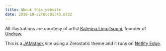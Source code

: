 ```yaml
---
title: About this website
date: 2019-10-22T06:01:43.873Z
---
```

All illustrations are courtesy of artist <a href="https://twitter.com/ninalimpi" target="blank">Katerina Limpitsouni</a>, founder of <a href="https://undraw.co/illustrations" target="blank">Undraw</a>.

This is a <a href="https://jamstack.org/" target="blank">JAMstack</a> site using a Zerostatic theme and it runs on <a href="https://www.netlify.com/products/edge/" target="blank">Netlify Edge</a>.
